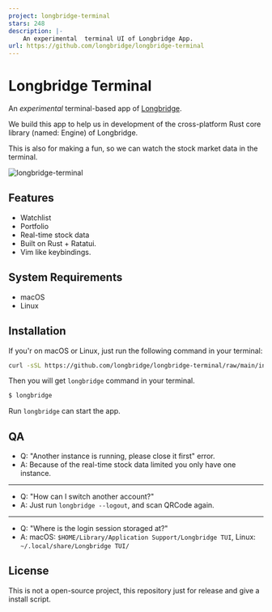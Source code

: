 ```yaml
---
project: longbridge-terminal
stars: 248
description: |-
    An experimental  terminal UI of Longbridge App.
url: https://github.com/longbridge/longbridge-terminal
---
```


# Longbridge Terminal

An _experimental_ terminal-based app of [Longbridge](https://longbridge.com).

We build this app to help us in development of the cross-platform Rust core library (named: Engine) of Longbridge.

This is also for making a fun, so we can watch the stock market data in the terminal.

![longbridge-terminal](https://github.com/longbridgeapp/longbridge-terminal/assets/5518/49c93838-852e-4127-8377-f49876923069)

## Features

- Watchlist
- Portfolio
- Real-time stock data
- Built on Rust + Ratatui.
- Vim like keybindings.

## System Requirements

- macOS
- Linux

## Installation

If you'r on macOS or Linux, just run the following command in your terminal:

```bash
curl -sSL https://github.com/longbridge/longbridge-terminal/raw/main/install | sh
```

Then you will get `longbridge` command in your terminal.

```bash
$ longbridge
```

Run `longbridge` can start the app.

## QA

- Q: "Another instance is running, please close it first" error.
- A: Because of the real-time stock data limited you only have one instance.

---

- Q: "How can I switch another account?"
- A: Just run `longbridge --logout`, and scan QRCode again.

---

- Q: "Where is the login session storaged at?"
- A: macOS: `$HOME/Library/Application Support/Longbridge TUI`, Linux: `~/.local/share/Longbridge TUI/`

## License

This is not a open-source project, this repository just for release and give a install script.

